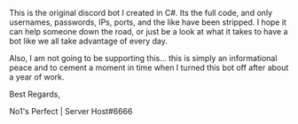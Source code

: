 This is the original discord bot I created in C#. Its the full code, and only usernames, passwords, IPs, ports, and the like have been stripped. I hope it can help someone down the road, or just be a look at what it takes to have a bot like we all take advantage of every day.

Also, I am not going to be supporting this... this is simply an informational peace and to cement a moment in time when I turned this bot off after about a year of work.

Best Regards,

No1's Perfect | Server Host#6666
